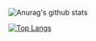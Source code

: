 ![Anurag's github stats](https://github-readme-stats.vercel.app/api?username=HAASLEWER&count_private=true&show_icons=true&theme=tokyonight)

[![Top Langs](https://github-readme-stats.vercel.app/api/top-langs/?username=HAASLEWER&layout=compact&theme=tokyonight)](https://github.com/anuraghazra/github-readme-stats)
